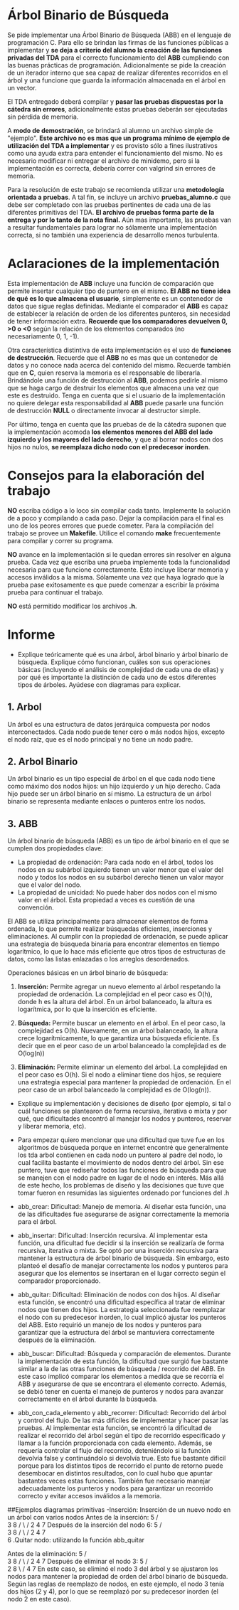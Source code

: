 # Árbol Binario de Búsqueda

Se pide implementar una Árbol Binario de Búsqueda (ABB) en el lenguaje
de programación C. Para ello se brindan las firmas de las funciones
públicas a implementar y **se deja a criterio del alumno la creación de
las funciones privadas del TDA** para el correcto funcionamiento del
**ABB** cumpliendo con las buenas prácticas de programación.
Adicionalmente se pide la creación de un iterador interno que sea capaz
de realizar diferentes recorridos en el árbol y una funcione que guarda
la información almacenada en el árbol en un vector.

El TDA entregado deberá compilar y **pasar las pruebas dispuestas por la 
cátedra sin errores**, adicionalmente estas pruebas deberán ser ejecutadas
sin pérdida de memoria.

A **modo de demostración**, se brindará al alumno un archivo simple de
"ejemplo". **Este archivo no es mas que un programa mínimo de ejemplo de
utilización del TDA a implementar** y es provisto sólo a fines
ilustrativos como una ayuda extra para entender el funcionamiento del
mismo. No es necesario modificar ni entregar el archivo de minidemo,
pero si la implementación es correcta, debería correr con valgrind sin
errores de memoria.

Para la resolución de este trabajo se recomienda utilizar una
**metodología orientada a pruebas**. A tal fín, se incluye un archivo
**pruebas_alumno.c** que debe ser completado con las pruebas pertinentes de
cada una de las diferentes primitivas del TDA. **El archivo de pruebas
forma parte de la entrega y por lo tanto de la nota final.** Aún mas
importante, las pruebas van a resultar fundamentales para lograr no
sólamente una implementación correcta, si no también una experiencia de
desarrollo menos turbulenta.

# Aclaraciones de la implementación

Esta implementación de **ABB** incluye una función de comparación que
permite insertar cualquier tipo de puntero en el mismo. **El ABB no
tiene idea de qué es lo que almacena el usuario**, simplemente es un
contenedor de datos que sigue reglas definidas. Mediante el comparador
el **ABB** es capaz de establecer la relación de orden de los diferentes
punteros, sin necesidad de tener información extra. **Recuerde que los
comparadores devuelven 0, >0 o <0** según la relación de los elementos comparados
(no necesariamente 0, 1, -1).

Otra característica distintiva de esta implementación es el uso de
**funciones de destrucción**. Recuerde que el **ABB** no es mas que un
contenedor de datos y no conoce nada acerca del contenido del mismo.
Recuerde también que en **C**, quien reserva la memoria es el
responsable de liberarla. Brindándole una función de destrucción al
**ABB**, podemos pedirle al mismo que se haga cargo de destruir los
elementos que almacena una vez que este es destruido. Tenga en cuenta
que si el usuario de la implementación no quiere delegar esta
responsabilidad al **ABB** puede pasarle una función de destrucción
**NULL** o directamente invocar al destructor simple.

Por último, tenga en cuenta que las pruebas de de la cátedra suponen
que la implementación acomoda **los elementos menores del ABB del lado
izquierdo y los mayores del lado derecho**, y que al borrar nodos con dos
hijos no nulos, **se reemplaza dicho nodo con el predecesor inorden**.

# Consejos para la elaboración del trabajo
**NO** escriba código a lo loco sin compilar cada tanto. Implemente la
solución de a poco y compilando a cada paso. Dejar la compilación para
el final es uno de los peores errores que puede cometer. Para la
compilación del trabajo se provee un **Makefile**. Utilice el comando
**make** frecuentemente para compilar y correr su programa.

**NO** avance en la implementación si le quedan errores sin resolver en
alguna prueba. Cada vez que escriba una prueba implemente toda la
funcionalidad necesaria para que funcione correctamente. Esto incluye
liberar memoria y accesos inválidos a la misma. Sólamente una vez que
haya logrado que la prueba pase exitosamente es que puede comenzar a
escribir la próxima prueba para continuar el trabajo.

**NO** está permitido modificar los archivos **.h**.

# Informe

-   Explique teóricamente qué es una árbol, árbol binario y árbol
    binario de búsqueda. Explique cómo funcionan, cuáles son sus operaciones básicas
    (incluyendo el análisis de complejidad de cada una de ellas) y por qué es
    importante la distinción de cada uno de estos diferentes tipos de
    árboles. Ayúdese con diagramas para explicar.

## 1. Arbol
Un árbol es una estructura de datos jerárquica compuesta por nodos interconectados. Cada nodo puede tener cero o más nodos hijos, excepto el nodo raíz, que es el nodo principal y no tiene un nodo padre.
## 2. Arbol Binario
Un árbol binario es un tipo especial de árbol en el que cada nodo tiene como máximo dos nodos hijos: un hijo izquierdo y un hijo derecho. Cada hijo puede ser un árbol binario en sí mismo. La estructura de un árbol binario se representa mediante enlaces o punteros entre los nodos.
## 3. ABB
Un árbol binario de búsqueda (ABB) es un tipo de árbol binario en el que se cumplen dos propiedades clave:
* La propiedad de ordenación: Para cada nodo en el árbol, todos los nodos en su subárbol izquierdo tienen un valor menor que el valor del nodo y todos los nodos en su subárbol derecho tienen un valor mayor que el valor del nodo.
* La propiedad de unicidad: No puede haber dos nodos con el mismo valor en el árbol. Esta propiedad a veces es cuestión de una convención.

El ABB se utiliza principalmente para almacenar elementos de forma ordenada, lo que permite realizar búsquedas eficientes, inserciones y eliminaciones. Al cumplir con la propiedad de ordenación, se puede aplicar una estrategia de búsqueda binaria para encontrar elementos en tiempo logarítmico, lo que lo hace más eficiente que otros tipos de estructuras de datos, como las listas enlazadas o los arreglos desordenados.

Operaciones básicas en un árbol binario de búsqueda:

1. **Inserción:** Permite agregar un nuevo elemento al árbol respetando la propiedad de ordenación. La complejidad en el peor caso es O(h), donde h es la altura del árbol. En un árbol balanceado, la altura es logarítmica, por lo que la inserción es eficiente.

2. **Búsqueda:** Permite buscar un elemento en el árbol. En el peor caso, la complejidad es O(h). Nuevamente, en un árbol balanceado, la altura crece logarítmicamente, lo que garantiza una búsqueda eficiente. Es decir que en el peor caso de un arbol balanceado la complejidad es de O(log(n))

3. **Eliminación:** Permite eliminar un elemento del árbol. La complejidad en el peor caso es O(h). Si el nodo a eliminar tiene dos hijos, se requiere una estrategia especial para mantener la propiedad de ordenación. En el peor caso de un arbol balanceado la complejidad es de O(log(n)).

-   Explique su implementación y decisiones de diseño (por ejemplo, si
    tal o cuál funciones se plantearon de forma recursiva, iterativa o
    mixta y por qué, que dificultades encontró al manejar los nodos y
    punteros, reservar y liberar memoria, etc).

- Para empezar quiero mencionar que una dificultad que tuve fue en los algoritmos de búsqueda porque en internet encontré que generalmente los tda arbol contienen en cada nodo un puntero al padre del nodo, lo cual facilita bastante el movimiento de nodos dentro del árbol. Sin ese puntero, tuve que rediseñar todos las funciones de búsqueda para que se manejen con el nodo padre en lugar de el nodo en interés. Más allá de este hecho, los problemas de diseño y las decisiones que tuve que tomar fueron en resumidas las siguientes ordenado por funciones del .h
- abb_crear:
Dificultad: Manejo de memoria.
Al diseñar esta función, una de las dificultades fue asegurarse de asignar correctamente la memoria para el árbol.
- abb_insertar:
Dificultad: Inserción recursiva.
Al implementar esta función, una dificultad fue decidir si la inserción se realizaría de forma recursiva, iterativa o mixta. Se optó por una inserción recursiva para mantener la estructura de árbol binario de búsqueda. Sin embargo, esto planteó el desafío de manejar correctamente los nodos y punteros para asegurar que los elementos se insertaran en el lugar correcto según el comparador proporcionado.
- abb_quitar:
Dificultad: Eliminación de nodos con dos hijos.
Al diseñar esta función, se encontró una dificultad específica al tratar de eliminar nodos que tienen dos hijos. La estrategia seleccionada fue reemplazar el nodo con su predecesor inorden, lo cual implicó ajustar los punteros del ABB. Esto requirió un manejo de los nodos y punteros para garantizar que la estructura del árbol se mantuviera correctamente después de la eliminación.
- abb_buscar:
Dificultad: Búsqueda y comparación de elementos.
Durante la implementación de esta función, la dificultad que surgió fue bastante similar a la de las otras funciones de búsqueda / recorrido del ABB. En este caso implicó comparar los elementos a medida que se recorría el ABB y asegurarse de que se encontrara el elemento correcto. Además, se debió tener en cuenta el manejo de punteros y nodos para avanzar correctamente en el árbol durante la búsqueda.
- abb_con_cada_elemento y abb_recorrer:
Dificultad: Recorrido del árbol y control del flujo. De las más difíciles de implementar y hacer pasar las pruebas.
Al implementar esta función, se encontró la dificultad de realizar el recorrido del árbol según el tipo de recorrido especificado y llamar a la función proporcionada con cada elemento. Además, se requería controlar el flujo del recorrido, deteniéndolo si la función devolvía false y continuándolo si devolvía true. Esto fue bastante dificil porque para los distintos tipos de recorrido el punto de retorno puede desembocar en distintos resultados, con lo cual hubo que apuntar bastantes veces estas funciones. También fue necesario manejar adecuadamente los punteros y nodos para garantizar un recorrido correcto y evitar accesos inválidos a la memoria.

##Ejemplos diagramas primitivas
-Inserción: Inserción de un nuevo nodo en un árbol con varios nodos
Antes de la inserción:
       5
      / \
    3    8
   / \   /
  2   4 7
Después de la inserción del nodo 6:
       5
      / \
    3    8
   / \   /
  2   4 7
         \
          6
.Quitar nodo: utilizando la función abb_quitar

Antes de la eliminación:
       5
      / \
    3    8
   / \   /
  2   4 7
Después de eliminar el nodo 3:
       5
      / \
    2    8
     \   /
      4 7
En este caso, se eliminó el nodo 3 del árbol y se ajustaron los nodos para mantener la propiedad de orden del árbol binario de búsqueda. Según las reglas de reemplazo de nodos, en este ejemplo, el nodo 3 tenía dos hijos (2 y 4), por lo que se reemplazó por su predecesor inorden (el nodo 2 en este caso).